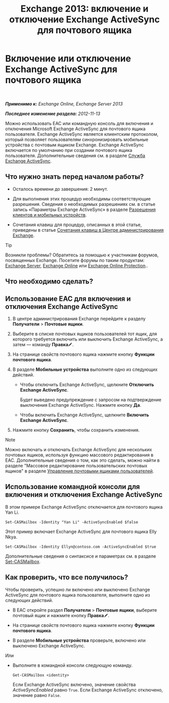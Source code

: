 ﻿---
title: 'Exchange 2013: включение и отключение Exchange ActiveSync для почтового ящика'
TOCTitle: Включение или отключение Exchange ActiveSync для почтового ящика
ms:assetid: dcf7c05b-b1b9-4b0f-800d-fec9f2ddc9e4
ms:mtpsurl: https://technet.microsoft.com/ru-ru/library/Bb124809(v=EXCHG.150)
ms:contentKeyID: 50556494
ms.date: 04/30/2018
mtps_version: v=EXCHG.150
ms.translationtype: HT
---

# Включение или отключение Exchange ActiveSync для почтового ящика

 

_**Применимо к:** Exchange Online, Exchange Server 2013_

_**Последнее изменение раздела:** 2012-11-13_

Можно использовать EAC или командную консоль для включения и отключения Microsoft Exchange ActiveSync для почтового ящика пользователя. Exchange ActiveSync является клиентским протоколом, который позволяет пользователям синхронизировать мобильные устройства с почтовым ящиком Exchange. Exchange ActiveSync включается по умолчанию при создании почтового ящика пользователя. Дополнительные сведения см. в разделе [Служба Exchange ActiveSync](exchange-activesync-exchange-2013-help.md).

## Что нужно знать перед началом работы?

  - Осталось времени до завершения: 2 минут.

  - Для выполнения этих процедур необходимы соответствующие разрешения. Сведения о необходимых разрешениях см. в статье запись «Параметры Exchange ActiveSync» в разделе [Разрешения клиентов и мобильных устройств](clients-and-mobile-devices-permissions-exchange-2013-help.md).

  - Сочетания клавиш для процедур, описанных в этой статье, приведены в статье [Сочетания клавиш в Центре администрирования Exchange](keyboard-shortcuts-in-the-exchange-admin-center-exchange-online-protection-help.md).

> [!TIP]  
> Возникли проблемы? Обратитесь за помощью к участникам форумов, посвященных Exchange. Посетите форумы по таким продуктам: <a href="https://go.microsoft.com/fwlink/p/?linkid=60612">Exchange Server</a>, <a href="https://go.microsoft.com/fwlink/p/?linkid=267542">Exchange Online</a> или <a href="https://go.microsoft.com/fwlink/p/?linkid=285351">Exchange Online Protection</a>..


## Что необходимо сделать?

## Использование EAC для включения и отключения Exchange ActiveSync

1.  В центре администрирования Exchange перейдите к разделу **Получатели** \> **Почтовые ящики**.

2.  Выберите в списке почтовых ящиков пользователей тот ящик, для которого требуется включить или выключить Exchange ActiveSync, а затем — команду **Правка**![Значок редактирования](images/Bb124582.6f53ccb2-1f13-4c02-bea0-30690e6ea71d(EXCHG.150).gif "Значок редактирования").

3.  На странице свойств почтового ящика нажмите кнопку **Функции почтового ящика**.

4.  В разделе **Мобильные устройства** выполните одно из следующих действий.
    
      - Чтобы отключить Exchange ActiveSync, щелкните **Отключить Exchange ActiveSync**.
        
        Будет выведено предупреждение с запросом на подтверждение выключения Exchange ActiveSync. Нажмите кнопку **Да**.
    
      - Чтобы включить Exchange ActiveSync, щелкните **Включить Exchange ActiveSync**.

5.  Нажмите кнопку **Сохранить**, чтобы сохранить изменения.

> [!NOTE]  
> Можно включать и отключать Exchange ActiveSync для нескольких почтовых ящиков, используя функцию массового редактирования в EAC. Дополнительные сведения о том, как это сделать, можно найти в разделе &quot;Массовое редактирование пользовательских почтовых ящиков&quot; в разделе <a href="manage-user-mailboxes-exchange-2013-help.md">Управление почтовыми ящиками пользователей</a>.


## Использование командной консоли для включения и отключения Exchange ActiveSync

В этом примере Exchange ActiveSync отключается для почтового ящика Yan Li.

    Set-CASMailbox -Identity "Yan Li" -ActiveSyncEnabled $false

Этот пример включает Exchange ActiveSync для почтового ящика Elly Nkya.

    Set-CASMailbox -Identity Ellyn@contoso.com -ActiveSyncEnabled $true

Дополнительные сведения о синтаксисе и параметрах см. в разделе [Set-CASMailbox](https://technet.microsoft.com/ru-ru/library/bb125264\(v=exchg.150\)).

## Как проверить, что все получилось?

Чтобы проверить, успешно ли включено или выключено Exchange ActiveSync для почтового ящика пользователя, выполните одно из следующих действий.

  - В EAC откройте раздел **Получатели** \> **Почтовые ящики**, выберите почтовый ящик и нажмите кнопку **Правка**![Значок редактирования](images/Bb124582.6f53ccb2-1f13-4c02-bea0-30690e6ea71d(EXCHG.150).gif "Значок редактирования").

  - На странице свойств почтового ящика нажмите кнопку **Функции почтового ящика**.

  - В разделе **Мобильные устройства** проверьте, включено или выключено Exchange ActiveSync.

Или

  - Выполните в командной консоли следующую команду.
    
        Get-CASMailbox <identity>
    
    Если Exchange ActiveSync включено, значение свойства *ActiveSyncEnabled* равно `True`. Если Exchange ActiveSync отключено, значение равно `False`.


